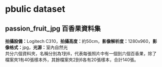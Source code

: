 # pbulic dataset

passion_fruit_jpg 百香果資料集  
----
<b>拍攝設備：</b>Logitech C310，<b>拍攝高度：</b>約50cm，<b>影像解析度：</b>1280x960，<b>影像格式：</b>jpg，<b>光源：</b>室內自然光  
共分六個資料夾，名稱分別為1到6，代表每張照片中有一個到六個百香果，除了檔案夾1有40張樣本外，其餘檔案夾2到6各有20張樣本，合計140張。 


